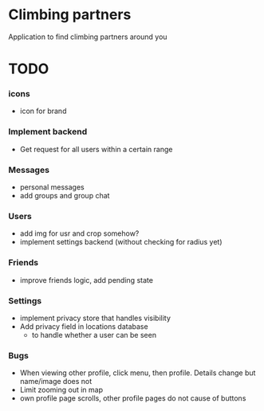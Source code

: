 # Climbing partners
Application to find climbing partners around you

# TODO

### icons
- icon for brand

### Implement backend
- Get request for all users within a certain range

### Messages
- personal messages
- add groups and group chat

### Users
- add img for usr and crop somehow?
- implement settings backend (without checking for radius yet)

### Friends
- improve friends logic, add pending state

### Settings
- implement privacy store that handles visibility
- Add privacy field in locations database
    - to handle whether a user can be seen

### Bugs
- When viewing other profile, click menu, then profile. Details change but name/image does not
- Limit zooming out in map
- own profile page scrolls, other profile pages do not cause of buttons

